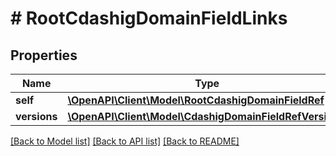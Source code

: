 # # RootCdashigDomainFieldLinks

## Properties

Name | Type | Description | Notes
------------ | ------------- | ------------- | -------------
**self** | [**\OpenAPI\Client\Model\RootCdashigDomainFieldRef**](RootCdashigDomainFieldRef.md) |  | [optional]
**versions** | [**\OpenAPI\Client\Model\CdashigDomainFieldRefVersion[]**](CdashigDomainFieldRefVersion.md) |  | [optional]

[[Back to Model list]](../../README.md#models) [[Back to API list]](../../README.md#endpoints) [[Back to README]](../../README.md)
